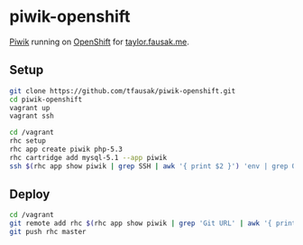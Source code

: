 # piwik-openshift

[Piwik][1] running on [OpenShift][2] for [taylor.fausak.me][3].

## Setup

```sh
git clone https://github.com/tfausak/piwik-openshift.git
cd piwik-openshift
vagrant up
vagrant ssh
```

```sh
cd /vagrant
rhc setup
rhc app create piwik php-5.3
rhc cartridge add mysql-5.1 --app piwik
ssh $(rhc app show piwik | grep SSH | awk '{ print $2 }') 'env | grep OPENSHIFT_MYSQL_DB_'
```

## Deploy

```sh
cd /vagrant
git remote add rhc $(rhc app show piwik | grep 'Git URL' | awk '{ print $3 }')
git push rhc master
```

[1]: http://piwik.org
[2]: https://www.openshift.com
[3]: http://taylor.fausak.me
